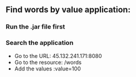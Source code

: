 ## Find words by value application:

### Run the .jar file first

### Search the application
- Go to the URL: 45.132.241.171:8080
- Go to the resource: /words
- Add the values :value=100
